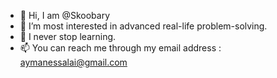 - 👋 Hi, I am @Skoobary
- 👀 I’m most interested in advanced real-life problem-solving.
- 🌱 I never stop learning.
- 📫 You can reach me through my email address : aymanessalai@gmail.com

<!---
Skoobary/Skoobary is a ✨ special ✨ repository because its `README.md` (this file) appears on your GitHub profile.
You can click the Preview link to take a look at your changes.
--->
